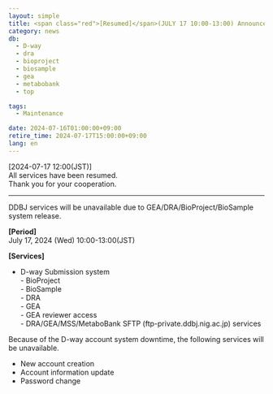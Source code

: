 ```yaml
---
layout: simple
title: <span class="red">[Resumed]</span>(JULY 17 10:00-13:00) Announcement of GEA/DRA/BioProject/BioSample system suspension 
category: news
db:
  - D-way
  - dra
  - bioproject
  - biosample
  - gea
  - metabobank
  - top

tags:
  - Maintenance

date: 2024-07-16T01:00:00+09:00
retire_time: 2024-07-17T15:00:00+09:00
lang: en
---
```


<span class="red">[2024-07-17 12:00(JST)]</span>    
All services have been resumed.    
Thank you for your cooperation.    

---

DDBJ services will be unavailable due to GEA/DRA/BioProject/BioSample system release.    

**[Period]**  
July 17, 2024 (Wed) 10:00-13:00(JST)    

**[Services]**
- D-way Submission system  
        - BioProject  
        - BioSample  
        - DRA  
        - GEA  
        - GEA reviewer access  
        - DRA/GEA/MSS/MetaboBank SFTP (ftp-private.ddbj.nig.ac.jp) services  

Because of the D-way account system downtime, the following services will be unavailable.
- New account creation
- Account information update
- Password change